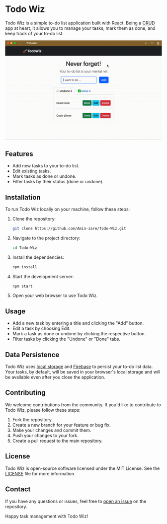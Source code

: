 # Todo Wiz

Todo Wiz is a simple to-do list application built with React. Being a [CRUD](https://en.wikipedia.org/wiki/Create,_read,_update_and_delete) app at heart, it allows you to manage your tasks, mark them as done, and keep track of your to-do list.

![Todo Wiz](/demo.gif)

## Features

- Add new tasks to your to-do list.
- Edit existing tasks.
- Mark tasks as done or undone.
- Filter tasks by their status (done or undone).

## Installation

To run Todo Wiz locally on your machine, follow these steps:

1. Clone the repository:

   ```bash
   git clone https://github.com/Amin-zare/Todo-Wiz.git
   ```

2. Navigate to the project directory:

   ```bash
   cd Todo-Wiz
   ```

3. Install the dependencies:

   ```bash
   npm install
   ```

4. Start the development server:

   ```bash
   npm start
   ```

5. Open your web browser to use Todo Wiz.

## Usage

- Add a new task by entering a title and clicking the "Add" button.
- Edit a task by choosing Edit.
- Mark a task as done or undone by clicking the respective button.
- Filter tasks by clicking the "Undone" or "Done" tabs.

## Data Persistence

Todo Wiz uses [local storage](https://developer.mozilla.org/en-US/docs/Web/API/Window/localStorage) and [Firebase](https://firebase.google.com/docs/reference) to persist your to-do list data. Your tasks, by default, will be saved in your browser's local storage and will be available even after you close the application.

## Contributing

We welcome contributions from the community. If you'd like to contribute to Todo Wiz, please follow these steps:

1. Fork the repository.
2. Create a new branch for your feature or bug fix.
3. Make your changes and commit them.
4. Push your changes to your fork.
5. Create a pull request to the main repository.

## License

Todo Wiz is open-source software licensed under the MIT License. See the [LICENSE](https://github.com/Amin-zare/Todo-Wiz/blob/main/LICENSE) file for more information.

## Contact

If you have any questions or issues, feel free to [open an issue](https://github.com/Amin-zare/Todo-Wiz/issues) on the repository.

Happy task management with Todo Wiz!
